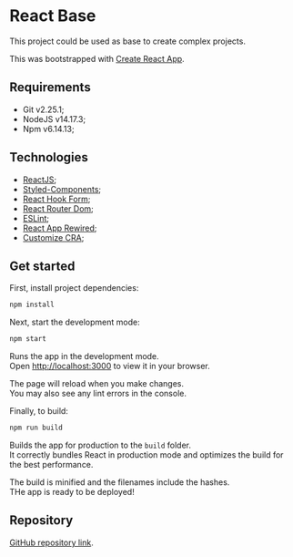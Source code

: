 # React Base

This project could be used as base to create complex projects.

This was bootstrapped with [Create React App](https://github.com/facebook/create-react-app).

## Requirements

- Git v2.25.1;
- NodeJS v14.17.3;
- Npm v6.14.13;

## Technologies

- [ReactJS](https://en.reactjs.org/);
- [Styled-Components](https://styled-components.com/);
- [React Hook Form](https://react-hook-form.com/);
- [React Router Dom](https://v5.reactrouter.com/web/guides/quick-start);
- [ESLint](https://eslint.org/);
- [React App Rewired](https://www.npmjs.com/package/react-app-rewired);
- [Customize CRA](https://www.npmjs.com/package/customize-cra);

## Get started

First, install project dependencies:

```bash
npm install
```

Next, start the development mode:

```bash
npm start
```

Runs the app in the development mode.\
Open [http://localhost:3000](http://localhost:3000) to view it in your browser.

The page will reload when you make changes.\
You may also see any lint errors in the console.

Finally, to build:

```bash
npm run build
```

Builds the app for production to the `build` folder.\
It correctly bundles React in production mode and optimizes the build for the best performance.

The build is minified and the filenames include the hashes.\
THe app is ready to be deployed!

## Repository

[GitHub repository link](https://github.com/vinesky/react-base).
